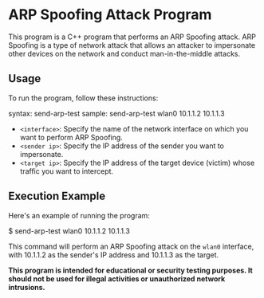 # ARP Spoofing Attack Program

This program is a C++ program that performs an ARP Spoofing attack. ARP Spoofing is a type of network attack that allows an attacker to impersonate other devices on the network and conduct man-in-the-middle attacks.

## Usage

To run the program, follow these instructions:

syntax: send-arp-test <interface> <sender ip> <target ip>
sample: send-arp-test wlan0 10.1.1.2 10.1.1.3


- `<interface>`: Specify the name of the network interface on which you want to perform ARP Spoofing.
- `<sender ip>`: Specify the IP address of the sender you want to impersonate.
- `<target ip>`: Specify the IP address of the target device (victim) whose traffic you want to intercept.

## Execution Example

Here's an example of running the program:

$ send-arp-test wlan0 10.1.1.2 10.1.1.3

This command will perform an ARP Spoofing attack on the `wlan0` interface, with 10.1.1.2 as the sender's IP address and 10.1.1.3 as the target.


**This program is intended for educational or security testing purposes. It should not be used for illegal activities or unauthorized network intrusions.**

